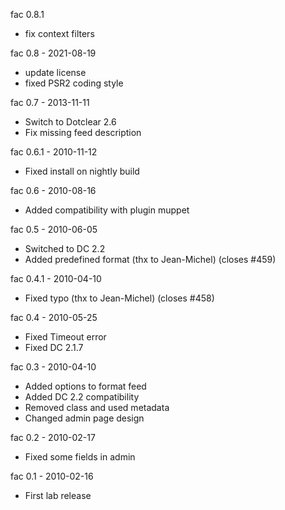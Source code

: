fac 0.8.1
 * fix context filters

fac 0.8 - 2021-08-19
 * update license
 * fixed PSR2 coding style

fac 0.7 - 2013-11-11
 * Switch to Dotclear 2.6
 * Fix missing feed description

fac 0.6.1 - 2010-11-12
 * Fixed install on nightly build

fac 0.6 - 2010-08-16
 * Added compatibility with plugin muppet

fac 0.5 - 2010-06-05
 * Switched to DC 2.2
 * Added predefined format (thx to Jean-Michel) (closes #459)

fac 0.4.1 - 2010-04-10
 * Fixed typo (thx to Jean-Michel) (closes #458)

fac 0.4 - 2010-05-25
 * Fixed Timeout error
 * Fixed DC 2.1.7

fac 0.3 - 2010-04-10
 * Added options to format feed
 * Added DC 2.2 compatibility
 * Removed class and used metadata
 * Changed admin page design

fac 0.2 - 2010-02-17
 * Fixed some fields in admin

fac 0.1 - 2010-02-16
 * First lab release